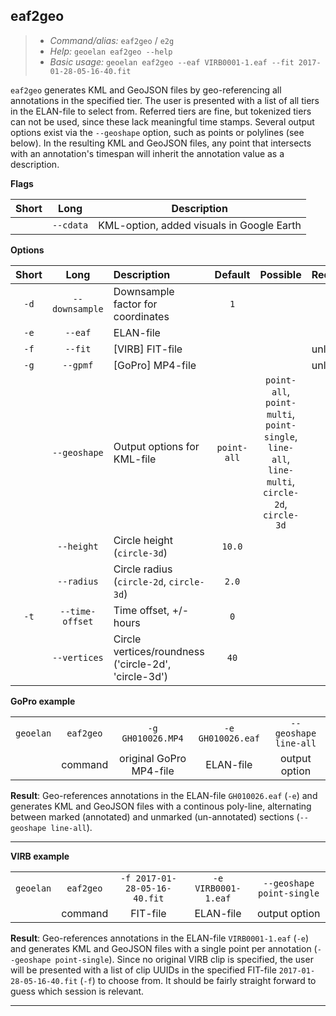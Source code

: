 ## eaf2geo

> - *Command/alias:* `eaf2geo` / `e2g`
> - *Help:* `geoelan eaf2geo --help`
> - *Basic usage:* `geoelan eaf2geo --eaf VIRB0001-1.eaf --fit 2017-01-28-05-16-40.fit`

`eaf2geo` generates KML and GeoJSON files by geo-referencing all annotations in the specified tier. The user is presented with a list of all tiers in the ELAN-file to select from. Referred tiers are fine, but tokenized tiers can not be used, since these lack meaningful time stamps. Several output options exist via the `--geoshape` option, such as points or polylines (see below). In the resulting KML and GeoJSON files, any point that intersects with an annotation's timespan will inherit the annotation value as a description.

**Flags**

| Short | Long      | Description
| :---: | :-------: | :---------:
|       | `--cdata` | KML-option, added visuals in Google Earth

**Options**

|Short  | Long              | Description                       | Default       | Possible | Required
| :---: | :---------------: | :-------------------------------- | :-----------: | :------: | :------:
| `-d`  | `--downsample`    | Downsample factor for coordinates | `1`           |   |
| `-e`  | `--eaf`           | ELAN-file                         |               |   | yes
| `-f`  | `--fit`           | \[VIRB\] FIT-file                     |               |   | unless `-g`
| `-g`  | `--gpmf`          | \[GoPro\] MP4-file                    |               |   | unless `-f`
|       | `--geoshape`      | Output options for KML-file       | `point-all`  | `point-all`, `point-multi`, `point-single`, `line-all`, `line-multi`, `circle-2d`, `circle-3d` |
|       | `--height`        | Circle height (`circle-3d`) | `10.0`         |   |
|       | `--radius`        | Circle radius (`circle-2d`, `circle-3d`) | `2.0`         |   |
| `-t`  | `--time-offset`   | Time offset, +/- hours            | `0`           |   |
|       | `--vertices`      | Circle vertices/roundness ('circle-2d', 'circle-3d') | `40`         |   |

**GoPro example**

| | | | | |
| :-------: | :--------: | :-----------------: | :---------: | :----------: |
| `geoelan` | `eaf2geo`   | `-g GH010026.MP4` | `-e GH010026.eaf` | `--geoshape line-all`
| | command | original GoPro MP4-file | ELAN-file            | output option

**Result**: Geo-references annotations in the ELAN-file `GH010026.eaf` (`-e`) and generates KML and GeoJSON files with a continous poly-line, alternating between marked (annotated) and unmarked (un-annotated) sections (`--geoshape line-all`).
****

**VIRB example**

| | | | | |
| :-------: | :--------: | :-----------------: | :---------: | :----------: |
| `geoelan` | `eaf2geo`  | `-f 2017-01-28-05-16-40.fit` | `-e VIRB0001-1.eaf` | `--geoshape point-single`
| | command | FIT-file   | ELAN-file            | output option

**Result**: Geo-references annotations in the ELAN-file `VIRB0001-1.eaf` (`-e`) and generates KML and GeoJSON files with a single point per annotation (`--geoshape point-single`). Since no original VIRB clip is specified, the user will be presented with a list of clip UUIDs in the specified FIT-file `2017-01-28-05-16-40.fit` (`-f`) to choose from. It should be fairly straight forward to guess which session is relevant.
****
